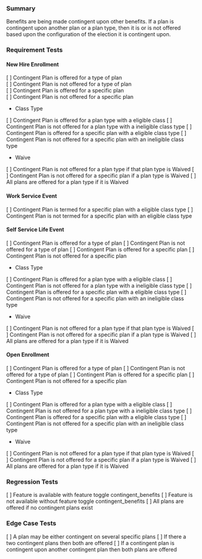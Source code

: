 ### Summary

Benefits are being made contingent upon other benefits. If a plan is contingent upon another plan or a plan type, then it is or is not offered based upon the configuration of the election it is contingent upon.

### Requirement Tests
 
#### New Hire Enrollment

[ ] Contingent Plan is offered for a type of plan<br>
[ ] Contingent Plan is not offered for a type of plan<br>
[ ] Contingent Plan is offered for a specific plan<br>
[ ] Contingent Plan is not offered for a specific plan<br>

-	Class Type

[ ] Contingent Plan is offered for a plan type with a eligible class 
[ ] Contingent Plan is not offered for a plan type with a ineligible class type
[ ] Contingent Plan is offered for a specific plan with a eligible class type
[ ] Contingent Plan is not offered for a specific plan with an ineligible class type

-	Waive

[ ] Contingent Plan is not offered for a plan type if that plan type is Waived
[ ] Contingent Plan is not offered for a specific plan if a plan type is Waived
[ ] All plans are offered for a plan type if it is Waived


#### Work Service Event

[ ] Contingent Plan is termed for a specific plan with a eligible class type
[ ] Contingent Plan is not termed for a specific plan with an eligible class type

#### Self Service Life Event

[ ] Contingent Plan is offered for a type of plan
[ ] Contingent Plan is not offered for a type of plan
[ ] Contingent Plan is offered for a specific plan
[ ] Contingent Plan is not offered for a specific plan

-	Class Type

[ ] Contingent Plan is offered for a plan type with a eligible class 
[ ] Contingent Plan is not offered for a plan type with a ineligible class type
[ ] Contingent Plan is offered for a specific plan with a eligible class type
[ ] Contingent Plan is not offered for a specific plan with an ineligible class type

-	Waive

[ ] Contingent Plan is not offered for a plan type if that plan type is Waived
[ ] Contingent Plan is not offered for a specific plan if a plan type is Waived
[ ] All plans are offered for a plan type if it is Waived

#### Open Enrollment

[ ] Contingent Plan is offered for a type of plan
[ ] Contingent Plan is not offered for a type of plan
[ ] Contingent Plan is offered for a specific plan
[ ] Contingent Plan is not offered for a specific plan

-	Class Type

[ ] Contingent Plan is offered for a plan type with a eligible class 
[ ] Contingent Plan is not offered for a plan type with a ineligible class type
[ ] Contingent Plan is offered for a specific plan with a eligible class type
[ ] Contingent Plan is not offered for a specific plan with an ineligible class type

-	Waive

[ ] Contingent Plan is not offered for a plan type if that plan type is Waived
[ ] Contingent Plan is not offered for a specific plan if a plan type is Waived
[ ] All plans are offered for a plan type if it is Waived


### Regression Tests

[ ] Feature is available with feature toggle contingent_benefits
[ ] Feature is not available without feature toggle contingent_benefits
[ ] All plans are offered if no contingent plans exist


### Edge Case Tests

[ ] A plan may be either contingent on several specific plans
[ ] If there a two contingent plans then both are offered
[ ] If a contingent plan is contingent upon another contingent plan then both plans are offered
